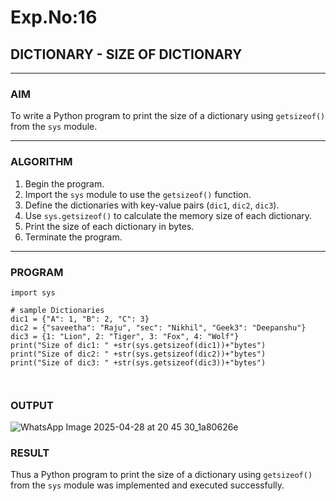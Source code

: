 # Exp.No:16  
## DICTIONARY - SIZE OF DICTIONARY

---

### AIM  
To write a Python program to print the size of a dictionary using `getsizeof()` from the `sys` module.

---

### ALGORITHM

1. Begin the program.  
2. Import the `sys` module to use the `getsizeof()` function.  
3. Define the dictionaries with key-value pairs (`dic1`, `dic2`, `dic3`).  
4. Use `sys.getsizeof()` to calculate the memory size of each dictionary.  
5. Print the size of each dictionary in bytes.  
6. Terminate the program.

---

### PROGRAM

```
import sys
  
# sample Dictionaries
dic1 = {"A": 1, "B": 2, "C": 3} 
dic2 = {"saveetha": "Raju", "sec": "Nikhil", "Geek3": "Deepanshu"}
dic3 = {1: "Lion", 2: "Tiger", 3: "Fox", 4: "Wolf"}
print("Size of dic1: " +str(sys.getsizeof(dic1))+"bytes")
print("Size of dic2: " +str(sys.getsizeof(dic2))+"bytes")
print("Size of dic3: " +str(sys.getsizeof(dic3))+"bytes")



```
### OUTPUT
![WhatsApp Image 2025-04-28 at 20 45 30_1a80626e](https://github.com/user-attachments/assets/2a153bf1-037d-4034-9902-b22d3f4d17ba)

### RESULT
Thus a Python program to print the size of a dictionary using `getsizeof()` from the `sys` module was implemented and executed successfully.

